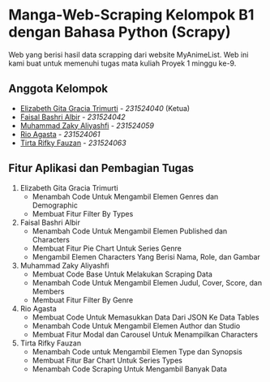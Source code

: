 # Manga-Web-Scraping Kelompok B1 dengan Bahasa Python (Scrapy)
Web yang berisi hasil data scrapping dari website MyAnimeList. Web ini kami buat untuk memenuhi tugas mata kuliah Proyek 1 minggu ke-9.

## Anggota Kelompok
- [Elizabeth Gita Gracia Trimurti](https://github.com/Elizabeth-tif "Github Account") - *231524040* (Ketua)
- [Faisal Bashri Albir](https://github.com/FaisalBashri182 "Github Account") - *231524042*
- [Muhammad Zaky Aliyashfi](https://github.com/jekstartcoding "Github Account") - *231524059*
- [Rio Agasta](https://github.com/RioAgasta "Github Account") - *231524061*
- [Tirta Rifky Fauzan](https://github.com/TirtaRifky "Github Account") - *231524063*

## Fitur Aplikasi dan Pembagian Tugas
1. Elizabeth Gita Gracia Trimurti
    - Menambah Code Untuk Mengambil Elemen Genres dan Demographic
    - Membuat Fitur Filter By Types
2. Faisal Bashri Albir
    - Menambah Code Untuk Mengambil Elemen Published dan Characters
    - Membuat Fitur Pie Chart Untuk Series Genre
    - Mengambil Elemen Characters Yang Berisi Nama, Role, dan Gambar
3. Muhammad Zaky Aliyashfi
    - Membuat Code Base Untuk Melakukan Scraping Data
    - Menambah Code Untuk Mengambil Elemen Judul, Cover, Score, dan Members
    - Membuat Fitur Filter By Genre
4. Rio Agasta
    - Membuat Code Untuk Memasukkan Data Dari JSON Ke Data Tables
    - Menambah Code Untuk Mengambil Elemen Author dan Studio
    - Membuat Fitur Modal dan Carousel Untuk Menampilkan Characters
5. Tirta Rifky Fauzan
    - Menambah Code untuk Mengambil Elemen Type dan Synopsis
    - Membuat Fitur Bar Chart Untuk Series Types
    - Menambah Code Scraping Untuk Mengambil Banyak Data